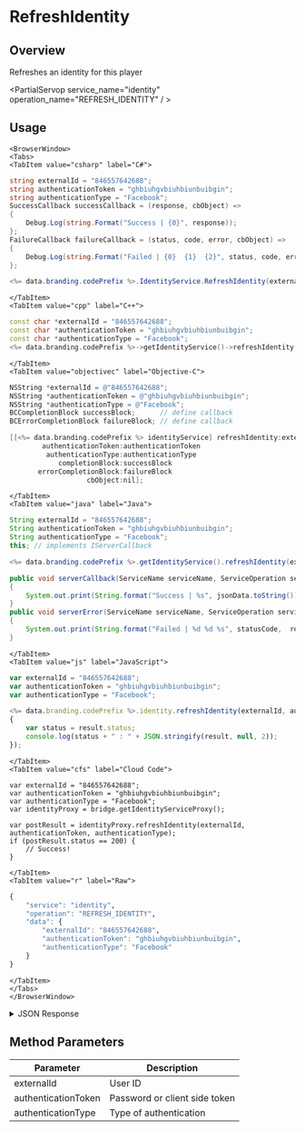# RefreshIdentity
## Overview
Refreshes an identity for this player

<PartialServop service_name="identity" operation_name="REFRESH_IDENTITY" / >

## Usage

```mdx-code-block
<BrowserWindow>
<Tabs>
<TabItem value="csharp" label="C#">
```

```csharp
string externalId = "846557642688";
string authenticationToken = "ghbiuhgvbiuhbiunbuibgin";
string authenticationType = "Facebook";
SuccessCallback successCallback = (response, cbObject) =>
{
    Debug.Log(string.Format("Success | {0}", response));
};
FailureCallback failureCallback = (status, code, error, cbObject) =>
{
    Debug.Log(string.Format("Failed | {0}  {1}  {2}", status, code, error));
};

<%= data.branding.codePrefix %>.IdentityService.RefreshIdentity(externalId, authenticationToken, authenticationType, successCallback, failureCallback);
```

```mdx-code-block
</TabItem>
<TabItem value="cpp" label="C++">
```

```cpp
const char *externalId = "846557642688";
const char *authenticationToken = "ghbiuhgvbiuhbiunbuibgin";
const char *authenticationType = "Facebook";
<%= data.branding.codePrefix %>->getIdentityService()->refreshIdentity(externalId, authenticationToken, authenticationType, this);
```

```mdx-code-block
</TabItem>
<TabItem value="objectivec" label="Objective-C">
```

```objectivec
NSString *externalId = @"846557642688";
NSString *authenticationToken = @"ghbiuhgvbiuhbiunbuibgin";
NSString *authenticationType = @"Facebook";
BCCompletionBlock successBlock;      // define callback
BCErrorCompletionBlock failureBlock; // define callback

[[<%= data.branding.codePrefix %> identityService] refreshIdentity:externalId
        authenticationToken:authenticationToken
         authenticationType:authenticationType
            completionBlock:successBlock
       errorCompletionBlock:failureBlock
                   cbObject:nil];
```

```mdx-code-block
</TabItem>
<TabItem value="java" label="Java">
```

```java
String externalId = "846557642688";
String authenticationToken = "ghbiuhgvbiuhbiunbuibgin";
String authenticationType = "Facebook";
this; // implements IServerCallback

<%= data.branding.codePrefix %>.getIdentityService().refreshIdentity(externalId, authenticationToken, authenticationType, this);

public void serverCallback(ServiceName serviceName, ServiceOperation serviceOperation, JSONObject jsonData)
{
    System.out.print(String.format("Success | %s", jsonData.toString()));
}
public void serverError(ServiceName serviceName, ServiceOperation serviceOperation, int statusCode, int reasonCode, String jsonError)
{
    System.out.print(String.format("Failed | %d %d %s", statusCode,  reasonCode, jsonError.toString()));
}
```

```mdx-code-block
</TabItem>
<TabItem value="js" label="JavaScript">
```

```javascript
var externalId = "846557642688";
var authenticationToken = "ghbiuhgvbiuhbiunbuibgin";
var authenticationType = "Facebook";

<%= data.branding.codePrefix %>.identity.refreshIdentity(externalId, authenticationToken, authenticationType, result =>
{
	var status = result.status;
	console.log(status + " : " + JSON.stringify(result, null, 2));
});
```

```mdx-code-block
</TabItem>
<TabItem value="cfs" label="Cloud Code">
```

```cfscript
var externalId = "846557642688";
var authenticationToken = "ghbiuhgvbiuhbiunbuibgin";
var authenticationType = "Facebook";
var identityProxy = bridge.getIdentityServiceProxy();

var postResult = identityProxy.refreshIdentity(externalId, authenticationToken, authenticationType);
if (postResult.status == 200) {
    // Success!
}
```

```mdx-code-block
</TabItem>
<TabItem value="r" label="Raw">
```

```r
{
	"service": "identity",
	"operation": "REFRESH_IDENTITY",
	"data": {
		"externalId": "846557642688",
		"authenticationToken": "ghbiuhgvbiuhbiunbuibgin",
		"authenticationType": "Facebook"
	}
}
```

```mdx-code-block
</TabItem>
</Tabs>
</BrowserWindow>
```

<details>
<summary>JSON Response</summary>

```json
{
    "status": 200,
    "data": {
        "externalId": "758945465505",
        "authenticationType": "Facebook"
    }
}
```
</details>

## Method Parameters
Parameter | Description
--------- | -----------
externalId | User ID
authenticationToken | Password or client side token
authenticationType | Type of authentication


